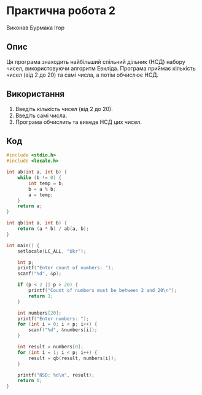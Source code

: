 # Практична робота 2
Виконав Бурмака Ігор

## Опис

Ця програма знаходить найбільший спільний дільник (НСД) набору чисел, використовуючи алгоритм Евкліда. Програма приймає кількість чисел (від 2 до 20) та самі числа, а потім обчислює НСД.

## Використання

1. Введіть кількість чисел (від 2 до 20).
2. Введіть самі числа.
3. Програма обчислить та виведе НСД цих чисел.

## Код

```c
#include <stdio.h>
#include <locale.h>

int ab(int a, int b) {
    while (b != 0) {
        int temp = b;
        b = a % b;
        a = temp;
    }
    return a;
}

int qb(int a, int b) {
    return (a * b) / ab(a, b);
}

int main() {
    setlocale(LC_ALL, "Ukr");

    int p;
    printf("Enter count of numbers: ");
    scanf("%d", &p);

    if (p < 2 || p > 20) {
        printf("Count of numbers must be between 2 and 20\n");
        return 1;
    }

    int numbers[20];
    printf("Enter numbers: ");
    for (int i = 0; i < p; i++) {
        scanf("%d", &numbers[i]);
    }

    int result = numbers[0];
    for (int i = 1; i < p; i++) {
        result = qb(result, numbers[i]);
    }

    printf("NSD: %d\n", result);
    return 0;
}
